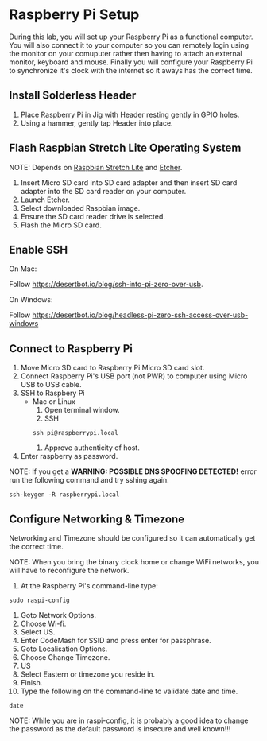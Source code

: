 # Raspberry Pi Setup

During this lab, you will set up your Raspberry Pi as a functional computer. You will also connect it to your computer so you can remotely login using the monitor on your comuputer rather then having to attach an external monitor, keyboard and mouse. Finally you will configure your Raspberry Pi to synchronize it's clock with the internet so it aways has the correct time. 

## Install Solderless Header

1. Place Raspberry Pi in Jig with Header resting gently in GPIO holes.
1. Using a hammer, gently tap Header into place.

## Flash Raspbian Stretch Lite Operating System

NOTE: Depends on [Raspbian Stretch Lite](http://director.downloads.raspberrypi.org/raspbian_lite/images/raspbian_lite-2018-06-29/2018-06-27-raspbian-stretch-lite.zip) and [Etcher](https://etcher.io).

1. Insert Micro SD card into SD card adapter and then insert SD card adapter into the SD card reader on your computer.
1. Launch Etcher.
1. Select downloaded Raspbian image.
1. Ensure the SD card reader drive is selected.
1. Flash the Micro SD card.

## Enable SSH

On Mac:

Follow https://desertbot.io/blog/ssh-into-pi-zero-over-usb.

On Windows:

Follow https://desertbot.io/blog/headless-pi-zero-ssh-access-over-usb-windows

## Connect to Raspberry Pi

1. Move Micro SD card to Raspberry Pi Micro SD card slot.
1. Connect Raspberry Pi's USB port (not PWR) to computer using Micro USB to USB cable.
1. SSH to Raspbery Pi
    * Mac or Linux
        1. Open terminal window.
        1. SSH
        ```
        ssh pi@raspberrypi.local
        ```
        1. Approve authenticity of host.
1. Enter raspberry as password.

NOTE: If you get a **WARNING: POSSIBLE DNS SPOOFING DETECTED!** error run the following command and try sshing again.

```
ssh-keygen -R raspberrypi.local
```

## Configure Networking & Timezone

Networking and Timezone should be configured so it can automatically get the correct time.

NOTE: When you bring the binary clock home or change WiFi networks, you will have to reconfigure the network.

1. At the Raspberry Pi's command-line type:
```
sudo raspi-config
```
1. Goto Network Options.
1. Choose Wi-fi.
1. Select US.
1. Enter CodeMash for SSID and press enter for passphrase.
1. Goto Localisation Options.
1. Choose Change Timezone.
1. US
1. Select Eastern or timezone you reside in.
1. Finish.
1. Type the following on the command-line to validate date and time.
```
date
```

NOTE: While you are in raspi-config, it is probably a good idea to change the password as the default password is insecure and well known!!!